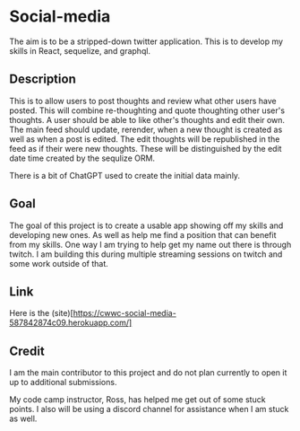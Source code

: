 # Social-media
The aim is to be a stripped-down twitter application. This is to develop my skills in React, sequelize, and graphql. 

## Description
This is to allow users to post thoughts and review what other users have posted. This will combine re-thoughting and quote thoughting other user's thoughts. A user should be able to like other's thoughts and edit their own. The main feed should update, rerender, when a new thought is created as well as when a post is edited. The edit thoughts will be republished in the feed as if their were new thoughts. These will be distinguished by the edit date time created by the sequlize ORM. 

There is a bit of ChatGPT used to create the initial data mainly. 

## Goal
The goal of this project is to create a usable app showing off my skills and developing new ones. As well as help me find a position that can benefit from my skills. One way I am trying to help get my name out there is through twitch. I am building this during multiple streaming sessions on twitch and some work outside of that.

## Link

Here is the (site)[https://cwwc-social-media-587842874c09.herokuapp.com/]

## Credit
I am the main contributor to this project and do not plan currently to open it up to additional submissions.

My code camp instructor, Ross, has helped me get out of some stuck points. I also will be using a discord channel for assistance when I am stuck as well.
 
